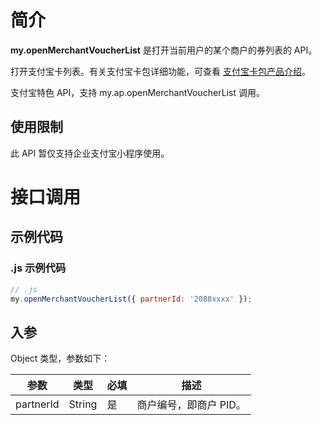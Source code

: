 # 简介

**my.openMerchantVoucherList** 是打开当前用户的某个商户的券列表的 API。

打开支付宝卡列表。有关支付宝卡包详细功能，可查看 [支付宝卡包产品介绍](https://opendocs.alipay.com/open/199/105225)。

支付宝特色 API，支持 my.ap.openMerchantVoucherList 调用。

## 使用限制

此 API 暂仅支持企业支付宝小程序使用。

# 接口调用

## 示例代码

### .js 示例代码

```javascript
// .js
my.openMerchantVoucherList({ partnerId: '2088xxxx' });
```

## 入参

Object 类型，参数如下：

| **参数**  | **类型** | **必填** | **描述**               |
| --------- | -------- | -------- | ---------------------- |
| partnerId | String   | 是       | 商户编号，即商户 PID。 |
